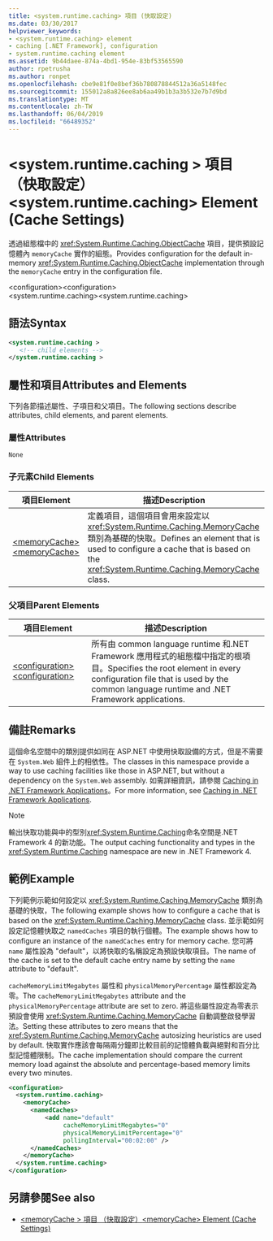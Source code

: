 ```yaml
---
title: <system.runtime.caching> 項目 (快取設定)
ms.date: 03/30/2017
helpviewer_keywords:
- <system.runtime.caching> element
- caching [.NET Framework], configuration
- system.runtime.caching element
ms.assetid: 9b44daee-874a-4bd1-954e-83bf53565590
author: rpetrusha
ms.author: ronpet
ms.openlocfilehash: cbe9e81f0e8bef36b780878844512a36a5148fec
ms.sourcegitcommit: 155012a8a826ee8ab6aa49b1b3a3b532e7b7d9bd
ms.translationtype: MT
ms.contentlocale: zh-TW
ms.lasthandoff: 06/04/2019
ms.locfileid: "66489352"
---
```

# <a name="systemruntimecaching-element-cache-settings"></a><span data-ttu-id="f1540-102">\<system.runtime.caching > 項目 （快取設定）</span><span class="sxs-lookup"><span data-stu-id="f1540-102">\<system.runtime.caching> Element (Cache Settings)</span></span>
<span data-ttu-id="f1540-103">透過組態檔中的 <xref:System.Runtime.Caching.ObjectCache> 項目，提供預設記憶體內 `memoryCache` 實作的組態。</span><span class="sxs-lookup"><span data-stu-id="f1540-103">Provides configuration for the default in-memory <xref:System.Runtime.Caching.ObjectCache> implementation through the `memoryCache` entry in the configuration file.</span></span>  
  
 <span data-ttu-id="f1540-104">\<configuration></span><span class="sxs-lookup"><span data-stu-id="f1540-104">\<configuration></span></span>  
<span data-ttu-id="f1540-105">\<system.runtime.caching></span><span class="sxs-lookup"><span data-stu-id="f1540-105">\<system.runtime.caching></span></span>  
  
## <a name="syntax"></a><span data-ttu-id="f1540-106">語法</span><span class="sxs-lookup"><span data-stu-id="f1540-106">Syntax</span></span>  
  
```xml  
<system.runtime.caching >  
   <!-- child elements -->  
</system.runtime.caching >  
```  
  
## <a name="attributes-and-elements"></a><span data-ttu-id="f1540-107">屬性和項目</span><span class="sxs-lookup"><span data-stu-id="f1540-107">Attributes and Elements</span></span>  
 <span data-ttu-id="f1540-108">下列各節描述屬性、子項目和父項目。</span><span class="sxs-lookup"><span data-stu-id="f1540-108">The following sections describe attributes, child elements, and parent elements.</span></span>  
  
### <a name="attributes"></a><span data-ttu-id="f1540-109">屬性</span><span class="sxs-lookup"><span data-stu-id="f1540-109">Attributes</span></span>  
 `None`  
  
### <a name="child-elements"></a><span data-ttu-id="f1540-110">子元素</span><span class="sxs-lookup"><span data-stu-id="f1540-110">Child Elements</span></span>  
  
|<span data-ttu-id="f1540-111">項目</span><span class="sxs-lookup"><span data-stu-id="f1540-111">Element</span></span>|<span data-ttu-id="f1540-112">描述</span><span class="sxs-lookup"><span data-stu-id="f1540-112">Description</span></span>|  
|-------------|-----------------|  
|[<span data-ttu-id="f1540-113">\<memoryCache></span><span class="sxs-lookup"><span data-stu-id="f1540-113">\<memoryCache></span></span>](../../../../../docs/framework/configure-apps/file-schema/runtime/memorycache-element-cache-settings.md)|<span data-ttu-id="f1540-114">定義項目，這個項目會用來設定以 <xref:System.Runtime.Caching.MemoryCache> 類別為基礎的快取。</span><span class="sxs-lookup"><span data-stu-id="f1540-114">Defines an element that is used to configure a cache that is based on the <xref:System.Runtime.Caching.MemoryCache> class.</span></span>|  
  
### <a name="parent-elements"></a><span data-ttu-id="f1540-115">父項目</span><span class="sxs-lookup"><span data-stu-id="f1540-115">Parent Elements</span></span>  
  
|<span data-ttu-id="f1540-116">項目</span><span class="sxs-lookup"><span data-stu-id="f1540-116">Element</span></span>|<span data-ttu-id="f1540-117">描述</span><span class="sxs-lookup"><span data-stu-id="f1540-117">Description</span></span>|  
|-------------|-----------------|  
|[<span data-ttu-id="f1540-118">\<configuration></span><span class="sxs-lookup"><span data-stu-id="f1540-118">\<configuration></span></span>](../../../../../docs/framework/configure-apps/file-schema/configuration-element.md)|<span data-ttu-id="f1540-119">所有由 common language runtime 和.NET Framework 應用程式的組態檔中指定的根項目。</span><span class="sxs-lookup"><span data-stu-id="f1540-119">Specifies the root element in every configuration file that is used by the common language runtime and .NET Framework applications.</span></span>|  
  
## <a name="remarks"></a><span data-ttu-id="f1540-120">備註</span><span class="sxs-lookup"><span data-stu-id="f1540-120">Remarks</span></span>  
 <span data-ttu-id="f1540-121">這個命名空間中的類別提供如同在 ASP.NET 中使用快取設備的方式，但是不需要在 `System.Web` 組件上的相依性。</span><span class="sxs-lookup"><span data-stu-id="f1540-121">The classes in this namespace provide a way to use caching facilities like those in ASP.NET, but without a dependency on the `System.Web` assembly.</span></span> <span data-ttu-id="f1540-122">如需詳細資訊，請參閱 [Caching in .NET Framework Applications](../../../../../docs/framework/performance/caching-in-net-framework-applications.md)。</span><span class="sxs-lookup"><span data-stu-id="f1540-122">For more information, see [Caching in .NET Framework Applications](../../../../../docs/framework/performance/caching-in-net-framework-applications.md).</span></span>  
  
> [!NOTE]
>  <span data-ttu-id="f1540-123">輸出快取功能與中的型別<xref:System.Runtime.Caching>命名空間是.NET Framework 4 的新功能。</span><span class="sxs-lookup"><span data-stu-id="f1540-123">The output caching functionality and types in the <xref:System.Runtime.Caching> namespace are new in .NET Framework 4.</span></span>  
  
## <a name="example"></a><span data-ttu-id="f1540-124">範例</span><span class="sxs-lookup"><span data-stu-id="f1540-124">Example</span></span>  
 <span data-ttu-id="f1540-125">下列範例示範如何設定以 <xref:System.Runtime.Caching.MemoryCache> 類別為基礎的快取，</span><span class="sxs-lookup"><span data-stu-id="f1540-125">The following example shows how to configure a cache that is based on the <xref:System.Runtime.Caching.MemoryCache> class.</span></span> <span data-ttu-id="f1540-126">並示範如何設定記憶體快取之 `namedCaches` 項目的執行個體。</span><span class="sxs-lookup"><span data-stu-id="f1540-126">The example shows how to configure an instance of the `namedCaches` entry for memory cache.</span></span> <span data-ttu-id="f1540-127">您可將 `name` 屬性設為 "default"，以將快取的名稱設定為預設快取項目。</span><span class="sxs-lookup"><span data-stu-id="f1540-127">The name of the cache is set to the default cache entry name by setting the `name` attribute to "default".</span></span>  
  
 <span data-ttu-id="f1540-128">`cacheMemoryLimitMegabytes` 屬性和 `physicalMemoryPercentage` 屬性都設定為零。</span><span class="sxs-lookup"><span data-stu-id="f1540-128">The `cacheMemoryLimitMegabytes` attribute and the `physicalMemoryPercentage` attribute are set to zero.</span></span> <span data-ttu-id="f1540-129">將這些屬性設定為零表示預設會使用 <xref:System.Runtime.Caching.MemoryCache> 自動調整啟發學習法。</span><span class="sxs-lookup"><span data-stu-id="f1540-129">Setting these attributes to zero means that the <xref:System.Runtime.Caching.MemoryCache> autosizing heuristics are used by default.</span></span> <span data-ttu-id="f1540-130">快取實作應該會每隔兩分鐘即比較目前的記憶體負載與絕對和百分比型記憶體限制。</span><span class="sxs-lookup"><span data-stu-id="f1540-130">The cache implementation should compare the current memory load against the absolute and percentage-based memory limits every two minutes.</span></span>  
  
```xml  
<configuration>  
  <system.runtime.caching>  
    <memoryCache>  
      <namedCaches>  
          <add name="default"   
               cacheMemoryLimitMegabytes="0"   
               physicalMemoryLimitPercentage="0"  
               pollingInterval="00:02:00" />  
      </namedCaches>  
    </memoryCache>  
  </system.runtime.caching>  
</configuration>  
```  
  
## <a name="see-also"></a><span data-ttu-id="f1540-131">另請參閱</span><span class="sxs-lookup"><span data-stu-id="f1540-131">See also</span></span>

- [<span data-ttu-id="f1540-132">\<memoryCache > 項目 （快取設定）</span><span class="sxs-lookup"><span data-stu-id="f1540-132">\<memoryCache> Element (Cache Settings)</span></span>](../../../../../docs/framework/configure-apps/file-schema/runtime/memorycache-element-cache-settings.md)
